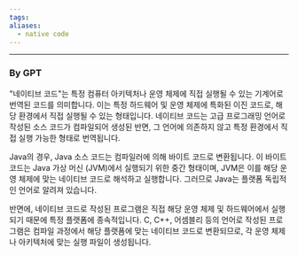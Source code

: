 ```yaml
---
tags: 
aliases:
  - native code
---
```

---
### By GPT
"네이티브 코드"는 특정 컴퓨터 아키텍처나 운영 체제에 직접 실행될 수 있는 기계어로 번역된 코드를 의미합니다. 이는 특정 하드웨어 및 운영 체제에 특화된 이진 코드로, 해당 환경에서 직접 실행될 수 있는 형태입니다. 네이티브 코드는 고급 프로그래밍 언어로 작성된 소스 코드가 컴파일되어 생성된 반면, 그 언어에 의존하지 않고 특정 환경에서 직접 실행 가능한 형태로 번역됩니다.

Java의 경우, Java 소스 코드는 컴파일러에 의해 바이트 코드로 변환됩니다. 이 바이트 코드는 Java 가상 머신 (JVM)에서 실행되기 위한 중간 형태이며, JVM은 이를 해당 운영 체제에 맞는 네이티브 코드로 해석하고 실행합니다. 그러므로 Java는 플랫폼 독립적인 언어로 알려져 있습니다.

반면에, 네이티브 코드로 작성된 프로그램은 직접 해당 운영 체제 및 하드웨어에서 실행되기 때문에 특정 플랫폼에 종속적입니다. C, C++, 어셈블리 등의 언어로 작성된 프로그램은 컴파일 과정에서 해당 플랫폼에 맞는 네이티브 코드로 변환되므로, 각 운영 체제나 아키텍처에 맞는 실행 파일이 생성됩니다.